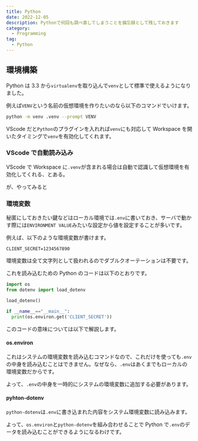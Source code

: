 ```yaml
---
title: Python
date: 2022-12-05
description: Pythonで何回も調べ直してしまうことを備忘録として残しておきます
category:
  - Programming
tag:
  - Python
---
```


## 環境構築

Python は 3.3 から`virtualenv`を取り込んで`venv`として標準で使えるようになりました。

例えば`VENV`という名前の仮想環境を作りたいのなら以下のコマンドでいけます。

```bash
python -m venv .venv --prompt VENV
```

VScode だと`Python`のプラグインを入れれば`venv`にも対応して Workspace を開いたタイミングで`venv`を有効化してくれます。

### VScode で自動読み込み

VScode で Workspace に`.venv`が含まれる場合は自動で認識して仮想環境を有効化してくれる、とある。

が、やってみると

### 環境変数

秘匿にしておきたい鍵などはローカル環境では`.env`に書いておき、サーバで動かす際には`ENVIRONMENT VALUE`みたいな設定から値を設定することが多いです。

例えば、以下のような環境変数が書けます。

```bash:.env
CLIENT_SECRET=1234567890
```

環境変数は全て文字列として扱われるのでダブルクオーテーションは不要です。

これを読み込むための Python のコードは以下のとおりです。

```python
import os
from dotenv import load_dotenv

load_dotenv()

if __name__=="__main__":
  print(os.environ.get('CLIENT_SECRET'))
```

このコードの意味については以下で解説します。

#### os.environ

これはシステムの環境変数を読み込むコマンドなので、これだけを使っても`.env`の中身を読み込むことはできません。なぜなら、`.env`はあくまでもローカルの環境変数だからです。

よって、`.env`の中身を一時的にシステムの環境変数に追加する必要があります。

#### pyhton-dotenv

`python-dotenv`は`.env`に書き込まれた内容をシステム環境変数に読み込みます。

よって、`os.environ`と`python-dotenv`を組み合わせることで Python で`.env`のデータを読み込むことができるようになるわけです。
